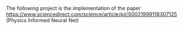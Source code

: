 The following project is the implementation of the paper https://www.sciencedirect.com/science/article/pii/S0021999118307125 (Physics Informed Neural Net)
